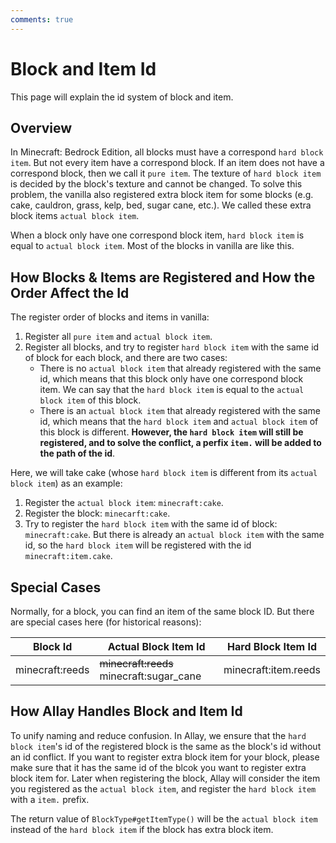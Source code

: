 ```yaml
---
comments: true
---
```


# Block and Item Id

This page will explain the id system of block and item.

## Overview

In Minecraft: Bedrock Edition, all blocks must have a correspond `hard block item`. But not every item have a correspond block.
If an item does not have a correspond block, then we call it `pure item`. The texture of `hard block item` is decided by the block's
texture and cannot be changed. To solve this problem, the vanilla also registered extra block item for some blocks (e.g. cake,
cauldron, grass, kelp, bed, sugar cane, etc.). We called these extra block items `actual block item`.

When a block only have one correspond block item, `hard block item` is equal to `actual block item`. Most of the blocks in vanilla
are like this.

## How Blocks & Items are Registered and How the Order Affect the Id

The register order of blocks and items in vanilla:

1. Register all `pure item` and `actual block item`.
2. Register all blocks, and try to register `hard block item` with the same id of block for each block, and there are two cases:
    - There is no `actual block item` that already registered with the same id, which means that this block only have one correspond block item.
      We can say that the `hard block item` is equal to the `actual block item` of this block.
    - There is an `actual block item` that already registered with the same id, which means that the `hard block item` and `actual block item`
      of this block is different. **However, the `hard block item` will still be registered, and to solve the conflict, a perfix `item.` will
      be added to the path of the id**.

Here, we will take cake (whose `hard block item` is different from its `actual block item`) as an example:

1. Register the `actual block item`: `minecraft:cake`.
2. Register the block: `minecarft:cake`.
3. Try to register the `hard block item` with the same id of block: `minecraft:cake`.
   But there is already an `actual block item` with the same id, so the `hard block item` will be registered with the id `minecraft:item.cake`.

## Special Cases

Normally, for a block, you can find an item of the same block ID. But there are special cases here (for historical reasons):

| Block Id        | Actual Block Item Id                     | Hard Block Item Id   |
|-----------------|------------------------------------------|----------------------|
| minecraft:reeds | ~~minecraft:reeds~~ minecraft:sugar_cane | minecraft:item.reeds |

## How Allay Handles Block and Item Id

To unify naming and reduce confusion. In Allay, we ensure that the `hard block item`'s id of the registered block is the same as the block's id
without an id conflict. If you want to register extra block item for your block, please make sure that it has the same id of the blcok you want
to register extra block item for. Later when registering the block, Allay will consider the item you registered as the `actual block item`, and
register the `hard block item` with a `item.` prefix.

The return value of `BlockType#getItemType()` will be the `actual block item` instead of the `hard block item` if the block has extra block item.
